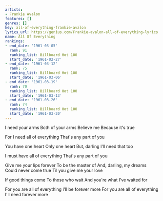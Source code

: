 ```yaml
---
artists:
- Frankie Avalon
features: []
genres: []
key: all-of-everything-frankie-avalon
lyrics_url: https://genius.com/Frankie-avalon-all-of-everything-lyrics
name: All Of Everything
rankings:
- end_date: '1961-03-05'
  rank: 91
  ranking_list: Billboard Hot 100
  start_date: '1961-02-27'
- end_date: '1961-03-12'
  rank: 75
  ranking_list: Billboard Hot 100
  start_date: '1961-03-06'
- end_date: '1961-03-19'
  rank: 70
  ranking_list: Billboard Hot 100
  start_date: '1961-03-13'
- end_date: '1961-03-26'
  rank: 74
  ranking_list: Billboard Hot 100
  start_date: '1961-03-20'
---
```

I need your arms
Both of your arms
Believe me
Because it's true

For I need all of everything
That's any part of you

You have one heart
Only one heart
But, darling
I'll need that too

I must have all of everything
That's any part of you

Give me your lips forever
To be the master of
And, darling, my dreams
Could never come true
Til you give me your love

If good things come
To those who wait
And you're what I've waited for

For you are all of everything
I'll be forever more
For you are all of everything
I'll need forever more
